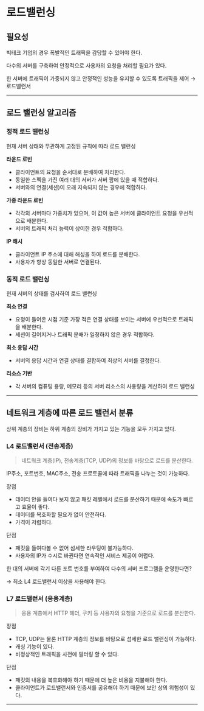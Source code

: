 # 로드밸런싱

## 필요성

빅테크 기업의 경우 폭발적인 트래픽을 감당할 수 있어야 한다.

다수의 서버를 구축하여 안정적으로 사용자의 요청을 처리할 필요가 있다.

한 서버에 트래픽이 가중되지 않고 안정적인 성능을 유지할 수 있도록 트래픽을 제어 → 로드밸런서

---

## 로드 밸런싱 알고리즘

### 정적 로드 밸런싱

현재 서버 상태와 무관하게 고정된 규칙에 따라 로드 밸런싱

**라운드 로빈**

- 클라이언트의 요청을 순서대로 분배하여 처리한다.
- 동일한 스펙을 가진 여러 대의 서버가 서버 팜에 있을 때 적합하다.
- 서버와의 연결(세션)이 오래 지속되지 않는 경우에 적합하다.

**가중 라운드 로빈**

- 각각의 서버마다 가중치가 있으며, 이 값이 높은 서버에 클라이언트 요청을 우선적으로 배분한다.
- 서버의 트래픽 처리 능력이 상이한 경우 적합하다.

**IP 해시**

- 클라이언트 IP 주소에 대해 해싱을 하여 로드를 분배한다.
- 사용자가 항상 동일한 서버로 연결된다.

### 동적 로드 밸런싱

현재 서버의 상태를 검사하여 로드 밸런싱

**최소 연결**

- 요청이 들어온 시점 기준 가장 적은 연결 상태를 보이는 서버에 우선적으로 트래픽을 배분한다.
- 세션이 길어지거나 트래픽 분배가 일정하지 않은 경우 적합하다.

**최소 응답 시간**

- 서버의 응답 시간과 연결 상태를 결합하여 최상의 서버를 결정한다.

**리소스 기반**

- 각 서버의 컴퓨팅 용량, 메모리 등의 서버 리소스의 사용량을 계산하여 로드 밸런싱

---

## 네트워크 계층에 따른 로드 밸런서 분류

상위 계층의 장비는 하위 계층의 장비가 가지고 있는 기능을 모두 가지고 있다.

### L4 로드밸런서 (전송계층)

> 네트워크 계층(IP), 전송계층(TCP, UDP)의 정보를 바탕으로 로드를 분산한다.
> 

IP주소, 포트번호, MAC주소, 전송 프로토콜에 따라 트래픽을 나누는 것이 가능하다.

장점

- 데이터 안을 들여다 보지 않고 패킷 레벨에서 로드를 분산하기 때문에 속도가 빠르고 효율이 좋다.
- 데이터를 복호화할 필요가 없어 안전하다.
- 가격이 저렴하다.

단점

- 패킷을 들여다볼 수 없어 섬세한 라우팅이 불가능하다.
- 사용자의 IP가 수시로 바뀐다면 연속적인 서비스 제공이 어렵다.

한 대의 서버에 각기 다른 포트 번호를 부여하여 다수의 서버 프로그램을 운영한다면?

→ 최소 L4 로드밸런서 이상을 사용해야 한다.

### L7 로드밸런서 (응용계층)

> 응용 계층에서 HTTP 헤더, 쿠키 등 사용자의 요청을 기준으로 로드를 분산한다.
> 

장점

- TCP, UDP는 물론 HTTP 계층의 정보를 바탕으로 섬세한 로드 밸런싱이 가능하다.
- 캐싱 기능이 있다.
- 비정상적인 트래픽을 사전에 필터링 할 수 있다.

단점

- 패킷의 내용을 복호화해야 하기 때문에 더 높은 비용을 지불해야 한다.
- 클라이언트가 로드밸런서와 인증서를 공유해야 하기 때문에 보안 상의 위험성이 있다.

---